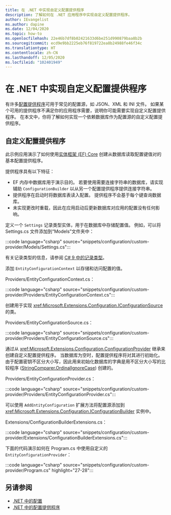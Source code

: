 ```yaml
---
title: 在 .NET 中实现自定义配置提供程序
description: 了解如何在 .NET 应用程序中实现自定义配置提供程序。
author: IEvangelist
ms.author: dapine
ms.date: 12/04/2020
ms.topic: how-to
ms.openlocfilehash: 22e46b7df8b02421633d6be251d990879baa8b2b
ms.sourcegitcommit: ecd9e9bb2225eb76f819722ea8b24988fe46f34c
ms.translationtype: HT
ms.contentlocale: zh-CN
ms.lasthandoff: 12/05/2020
ms.locfileid: "102401949"
---
```

# <a name="implement-a-custom-configuration-provider-in-net"></a>在 .NET 中实现自定义配置提供程序

有许多[配置提供程序](configuration-providers.md)可用于常见的配置源，如 JSON、XML 和 INI 文件。 如果某个可用的提供程序不满足你的应用程序需要，说明你可能需要实现自定义配置提供程序。 在本文中，你将了解如何实现一个依赖数据库作为配置源的自定义配置提供程序。

## <a name="custom-configuration-provider"></a>自定义配置提供程序

此示例应用演示了如何使用[实体框架 (EF) Core](/ef/core) 创建从数据库读取配置键值对的基本配置提供程序。

提供程序具有以下特征：

- EF 内存中数据库用于演示目的。 若要使用需要连接字符串的数据库，请实现辅助 `ConfigurationBuilder` 以从另一个配置提供程序提供连接字符串。
- 提供程序在启动时将数据库表读入配置。 提供程序不会基于每个键查询数据库。
- 未实现更改时重载，因此在应用启动后更新数据库对应用的配置没有任何影响。

定义一个 `Settings` 记录类型实体，用于在数据库中存储配置值。 例如，可以将 Settings.cs 文件添加到“Models”文件夹中：

:::code language="csharp" source="snippets/configuration/custom-provider/Models/Settings.cs":::

有关记录类型的信息，请参阅 [C# 9 中的记录类型](../../csharp/whats-new/csharp-9.md#record-types)。

添加 `EntityConfigurationContext` 以存储和访问配置的值。

Providers/EntityConfigurationContext.cs：

:::code language="csharp" source="snippets/configuration/custom-provider/Providers/EntityConfigurationContext.cs":::

创建用于实现 <xref:Microsoft.Extensions.Configuration.IConfigurationSource> 的类。

Providers/EntityConfigurationSource.cs：

:::code language="csharp" source="snippets/configuration/custom-provider/Providers/EntityConfigurationSource.cs":::

通过从 <xref:Microsoft.Extensions.Configuration.ConfigurationProvider> 继承来创建自定义配置提供程序。 当数据库为空时，配置提供程序将对其进行初始化。 由于配置密钥不区分大小写，因此用来初始化数据库的字典是用不区分大小写的比较程序 ([StringComparer.OrdinalIgnoreCase](xref:System.StringComparer.OrdinalIgnoreCase)) 创建的。

Providers/EntityConfigurationProvider.cs：

:::code language="csharp" source="snippets/configuration/custom-provider/Providers/EntityConfigurationProvider.cs":::

可以使用 `AddEntityConfiguration` 扩展方法将配置源添加到 <xref:Microsoft.Extensions.Configuration.IConfigurationBuilder> 实例中。

Extensions/ConfigurationBuilderExtensions.cs：

:::code language="csharp" source="snippets/configuration/custom-provider/Extensions/ConfigurationBuilderExtensions.cs":::

下面的代码演示如何在 Program.cs 中使用自定义的 `EntityConfigurationProvider`：

:::code language="csharp" source="snippets/configuration/custom-provider/Program.cs" highlight="27-28":::

## <a name="see-also"></a>另请参阅

- [.NET 中的配置](configuration.md)
- [.NET 中的配置提供程序](configuration-providers.md)
